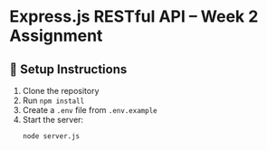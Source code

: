 # Express.js RESTful API – Week 2 Assignment

## 🚀 Setup Instructions
1. Clone the repository  
2. Run `npm install`  
3. Create a `.env` file from `.env.example`  
4. Start the server:
   ```bash
   node server.js
